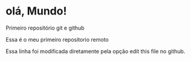# olá, Mundo!

 Primeiro repositório git e github

 Essa é o meu primeiro repositorio remoto
 
Essa linha foi modificada diretamente pela opção edit this file no github.
